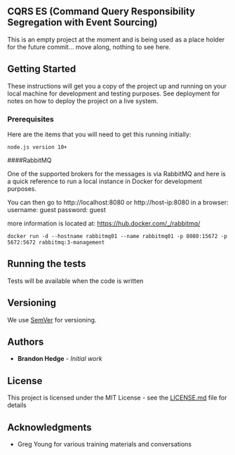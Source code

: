 ## CQRS ES (Command Query Responsibility Segregation with Event Sourcing)
This is an empty project at the moment and is being used as a place holder for the future commit... move along, nothing to see here.

## Getting Started

These instructions will get you a copy of the project up and running on your local machine for development and testing purposes. See deployment for notes on how to deploy the project on a live system.

### Prerequisites

Here are the items that you will need to get this running initially:

```
node.js version 10+
```

####RabbitMQ

One of the supported brokers for the messages is via RabbitMQ and here is a quick reference to run a local instance in Docker for development purposes.

You can then go to http://localhost:8080 or http://host-ip:8080 in a browser:
username: guest
password: guest

more information is located at: https://hub.docker.com/_/rabbitmq/

```
docker run -d --hostname rabbitmq01 --name rabbitmq01 -p 8080:15672 -p 5672:5672 rabbitmq:3-management
```

## Running the tests

Tests will be available when the code is written

## Versioning

We use [SemVer](http://semver.org/) for versioning.

## Authors

* **Brandon Hedge** - *Initial work*


## License

This project is licensed under the MIT License - see the [LICENSE.md](LICENSE.md) file for details

## Acknowledgments

* Greg Young for various training materials and conversations
